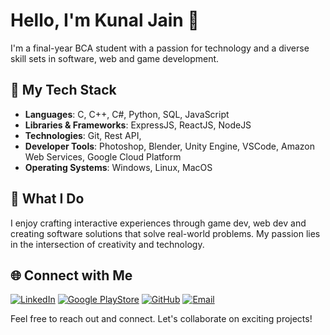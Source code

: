 # Hello, I'm Kunal Jain 👋

I'm a final-year BCA student with a passion for technology and a diverse skill sets in software, web and game development.

## 🚀 My Tech Stack

- **Languages**: C, C++, C#, Python, SQL, JavaScript
- **Libraries & Frameworks**: ExpressJS, ReactJS, NodeJS
- **Technologies**: Git, Rest API,
- **Developer Tools**: Photoshop, Blender, Unity Engine, VSCode, Amazon Web Services, Google Cloud Platform
- **Operating Systems**: Windows, Linux, MacOS

## 🌟 What I Do

I enjoy crafting interactive experiences through game dev, web dev and creating software solutions that solve real-world problems. My passion lies in the intersection of creativity and technology.

## 🌐 Connect with Me

[![LinkedIn](https://img.shields.io/badge/LinkedIn-0A66C2.svg?style=for-the-badge&logo=LinkedIn&logoColor=white)](https://www.linkedin.com/in/kunal-jain-5013001b3/)
[![Google PlayStore](https://img.shields.io/badge/Google%20Play-414141.svg?style=for-the-badge&logo=Google-Play&logoColor=white)](https://play.google.com/store/apps/dev?id=8036524152361139894)
[![GitHub](https://img.shields.io/badge/GitHub-181717.svg?style=for-the-badge&logo=GitHub&logoColor=white)](https://github.com/kunal2144)
[![Email](https://img.shields.io/badge/Gmail-D14836?style=for-the-badge&logo=gmail&logoColor=white)](mailto:jkunal2144@gmail.com)

Feel free to reach out and connect. Let's collaborate on exciting projects!
